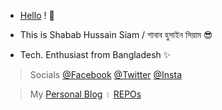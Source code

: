 - [Hello](https://sh808siam.github.io) ! 👋

- This is Shabab Hussain Siam / শাবাব হুসাইন সিয়াম 😎

- Tech. Enthusiast from Bangladesh ✨

> Socials [@Facebook](https://www.facebook.com/sh808siam) [@Twitter](https://www.twitter.com/sh808siam) [@Insta](https://www.instagram.com/sh808siam)

> My [Personal Blog](https://sh808siam.github.io/Blog/) । [REPOs](https://github.com/sh808siam?tab=repositories)
